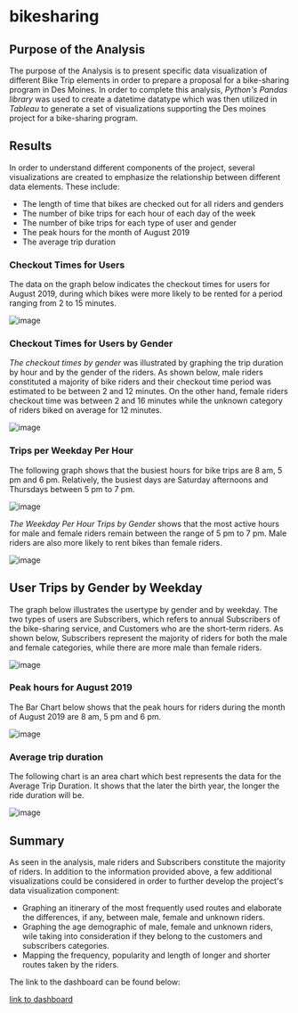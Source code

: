 # bikesharing

## Purpose of the Analysis

The purpose of the Analysis is to present specific data visualization of different Bike Trip elements in order to prepare a proposal for a bike-sharing program in Des Moines. In order to complete this analysis, *Python's Pandas library* was used to create a datetime datatype which was then utilized in *Tableau* to generate a set of visualizations supporting the Des moines project for a bike-sharing program.

## Results

In order to understand different components of the project, several visualizations are created to emphasize the relationship between different data elements. These include:

- The length of time that bikes are checked out for all riders and genders
- The number of bike trips for each hour of each day of the week
- The number of bike trips for each type of user and gender 
- The peak hours for the month of August 2019
- The average trip duration 

### Checkout Times for Users 

The data on the graph below indicates the checkout times for users for August 2019, during which bikes were more likely to be rented for a period ranging from 2 to 15 minutes.

![image](https://user-images.githubusercontent.com/75655852/113499482-41a94a00-94e4-11eb-93b1-b644154cd106.png)


### Checkout Times for Users by Gender 

*The checkout times by gender* was illustrated by graphing the trip duration by hour and by the gender of the riders. As shown below, male riders constituted a majority of bike riders and their checkout time period was estimated to be between 2 and 12 minutes. On the other hand, female riders checkout time was between 2 and 16 minutes while the unknown category of riders biked on average for 12 minutes. 

![image](https://user-images.githubusercontent.com/75655852/113499458-276f6c00-94e4-11eb-9fbb-ea1e6b99a7da.png)

### Trips per Weekday Per Hour

The following graph shows that the busiest hours for bike trips are 8 am, 5 pm and 6 pm. Relatively, the busiest days are Saturday afternoons and Thursdays between 5 pm to 7 pm.

![image](https://user-images.githubusercontent.com/75655852/113499443-13c40580-94e4-11eb-8513-43b9c10e6f34.png)

*The Weekday Per Hour Trips by Gender* shows that the most active hours for male and female riders remain between the range of 5 pm to 7 pm. Male riders are also more likely to rent bikes than female riders.

![image](https://user-images.githubusercontent.com/75655852/113499438-03ac2600-94e4-11eb-8e90-8171b5d7f74d.png)

## User Trips by Gender by Weekday

The graph below illustrates the usertype by gender and by weekday. The two types of users are Subscribers, which refers to annual Subscribers of the bike-sharing service, and Customers who are the short-term riders. As shown below, Subscribers represent the majority of riders for both the male and female categories, while there are more male than female riders.

![image](https://user-images.githubusercontent.com/75655852/113499533-b2506680-94e4-11eb-8422-4512815b80c5.png)

### Peak hours for August 2019

The Bar Chart below shows that the peak hours for riders during the month of August 2019 are 8 am, 5 pm and 6 pm.

![image](https://user-images.githubusercontent.com/75655852/113502029-75419f80-94f7-11eb-8123-e791a04ede0b.png)

### Average trip duration 

The following chart is an area chart which best represents the data for the Average Trip Duration. It shows that the later the birth year, the longer the ride duration will be.

![image](https://user-images.githubusercontent.com/75655852/113502672-c18ede80-94fb-11eb-9615-9e3a0ee652f0.png)

## Summary

As seen in the analysis, male riders and Subscribers constitute the majority of riders. In addition to the information provided above, a few additional visualizations could be considered in order to further develop the project's data visualization component:

- Graphing an itinerary of the most frequently used routes and elaborate the differences, if any, between male, female and unknown riders.
- Graphing the age demographic of male, female and unknown riders, wile taking into consideration if they belong to the customers and subscribers categories.
- Mapping the frequency, popularity and length of longer and shorter routes taken by the riders.

The link to the dashboard can be found below:

[link to dashboard](https://public.tableau.com/profile/aryana.akhavan#!/vizhome/Module14Challenge_16175265775410/DemographicStory?publish=yes)
